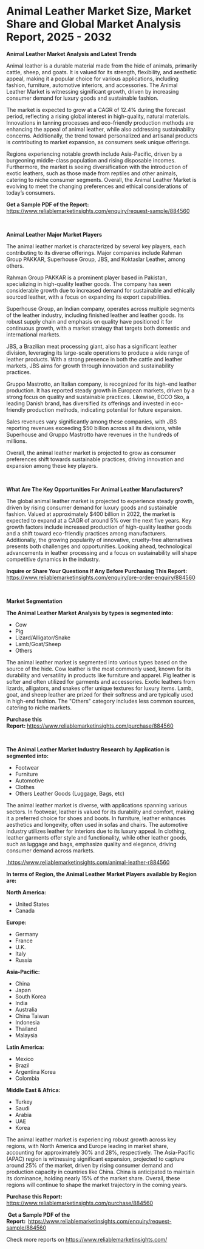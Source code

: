 <p><h1>Animal Leather Market Size, Market Share and Global Market Analysis Report, 2025 - 2032</h1></p><p><strong>Animal Leather Market Analysis and Latest Trends</strong></p>
<p><p>Animal leather is a durable material made from the hide of animals, primarily cattle, sheep, and goats. It is valued for its strength, flexibility, and aesthetic appeal, making it a popular choice for various applications, including fashion, furniture, automotive interiors, and accessories. The Animal Leather Market is witnessing significant growth, driven by increasing consumer demand for luxury goods and sustainable fashion.</p><p>The market is expected to grow at a CAGR of 12.4% during the forecast period, reflecting a rising global interest in high-quality, natural materials. Innovations in tanning processes and eco-friendly production methods are enhancing the appeal of animal leather, while also addressing sustainability concerns. Additionally, the trend toward personalized and artisanal products is contributing to market expansion, as consumers seek unique offerings.</p><p>Regions experiencing notable growth include Asia-Pacific, driven by a burgeoning middle-class population and rising disposable incomes. Furthermore, the market is seeing diversification with the introduction of exotic leathers, such as those made from reptiles and other animals, catering to niche consumer segments. Overall, the Animal Leather Market is evolving to meet the changing preferences and ethical considerations of today’s consumers.</p></p>
<p><strong>Get a Sample PDF of the Report:&nbsp;</strong> <a href="https://www.reliablemarketinsights.com/enquiry/request-sample/884560?utm_campaign=3274&utm_medium=2&utm_source=Github&utm_content=ia&utm_term=31032025&utm_id=animal-leather">https://www.reliablemarketinsights.com/enquiry/request-sample/884560</a></p>
<p>&nbsp;</p>
<p><strong>Animal Leather Major Market Players</strong></p>
<p><p>The animal leather market is characterized by several key players, each contributing to its diverse offerings. Major companies include Rahman Group PAKKAR, Superhouse Group, JBS, and Koktaslar Leather, among others. </p><p>Rahman Group PAKKAR is a prominent player based in Pakistan, specializing in high-quality leather goods. The company has seen considerable growth due to increased demand for sustainable and ethically sourced leather, with a focus on expanding its export capabilities.</p><p>Superhouse Group, an Indian company, operates across multiple segments of the leather industry, including finished leather and leather goods. Its robust supply chain and emphasis on quality have positioned it for continuous growth, with a market strategy that targets both domestic and international markets.</p><p>JBS, a Brazilian meat processing giant, also has a significant leather division, leveraging its large-scale operations to produce a wide range of leather products. With a strong presence in both the cattle and leather markets, JBS aims for growth through innovation and sustainability practices.</p><p>Gruppo Mastrotto, an Italian company, is recognized for its high-end leather production. It has reported steady growth in European markets, driven by a strong focus on quality and sustainable practices. Likewise, ECCO Sko, a leading Danish brand, has diversified its offerings and invested in eco-friendly production methods, indicating potential for future expansion.</p><p>Sales revenues vary significantly among these companies, with JBS reporting revenues exceeding $50 billion across all its divisions, while Superhouse and Gruppo Mastrotto have revenues in the hundreds of millions. </p><p>Overall, the animal leather market is projected to grow as consumer preferences shift towards sustainable practices, driving innovation and expansion among these key players.</p></p>
<p>&nbsp;</p>
<p><strong>What Are The Key Opportunities For Animal Leather Manufacturers?</strong></p>
<p><p>The global animal leather market is projected to experience steady growth, driven by rising consumer demand for luxury goods and sustainable fashion. Valued at approximately $400 billion in 2022, the market is expected to expand at a CAGR of around 5% over the next five years. Key growth factors include increased production of high-quality leather goods and a shift toward eco-friendly practices among manufacturers. Additionally, the growing popularity of innovative, cruelty-free alternatives presents both challenges and opportunities. Looking ahead, technological advancements in leather processing and a focus on sustainability will shape competitive dynamics in the industry.</p></p>
<p><strong>Inquire or Share Your Questions If Any Before Purchasing This Report:</strong> <a href="https://www.reliablemarketinsights.com/enquiry/pre-order-enquiry/884560?utm_campaign=3274&utm_medium=2&utm_source=Github&utm_content=ia&utm_term=31032025&utm_id=animal-leather">https://www.reliablemarketinsights.com/enquiry/pre-order-enquiry/884560</a></p>
<p>&nbsp;</p>
<p><strong>Market Segmentation</strong></p>
<p><strong>The Animal Leather Market Analysis by types is segmented into:</strong></p>
<p><ul><li>Cow</li><li>Pig</li><li>Lizard/Alligator/Snake</li><li>Lamb/Goat/Sheep</li><li>Others</li></ul></p>
<p><p>The animal leather market is segmented into various types based on the source of the hide. Cow leather is the most commonly used, known for its durability and versatility in products like furniture and apparel. Pig leather is softer and often utilized for garments and accessories. Exotic leathers from lizards, alligators, and snakes offer unique textures for luxury items. Lamb, goat, and sheep leather are prized for their softness and are typically used in high-end fashion. The "Others" category includes less common sources, catering to niche markets.</p></p>
<p><strong>Purchase this Report:&nbsp;</strong><a href="https://www.reliablemarketinsights.com/purchase/884560?utm_campaign=3274&utm_medium=2&utm_source=Github&utm_content=ia&utm_term=31032025&utm_id=animal-leather">https://www.reliablemarketinsights.com/purchase/884560</a></p>
<p>&nbsp;</p>
<p><strong>The Animal Leather Market Industry Research by Application is segmented into:</strong></p>
<p><ul><li>Footwear</li><li>Furniture</li><li>Automotive</li><li>Clothes</li><li>Others Leather Goods (Luggage, Bags, etc)</li></ul></p>
<p><p>The animal leather market is diverse, with applications spanning various sectors. In footwear, leather is valued for its durability and comfort, making it a preferred choice for shoes and boots. In furniture, leather enhances aesthetics and longevity, often used in sofas and chairs. The automotive industry utilizes leather for interiors due to its luxury appeal. In clothing, leather garments offer style and functionality, while other leather goods, such as luggage and bags, emphasize quality and elegance, driving consumer demand across markets.</p></p>
<p><a href="https://www.reliablemarketinsights.com/animal-leather-r884560?utm_campaign=3274&utm_medium=2&utm_source=Github&utm_content=ia&utm_term=31032025&utm_id=animal-leather">&nbsp;https://www.reliablemarketinsights.com/animal-leather-r884560</a></p>
<p><strong>In terms of Region, the Animal Leather Market Players available by Region are:</strong></p>
<p>
    <p> <strong> North America: </strong>
        <ul>
            <li>United States</li>
            <li>Canada</li>
        </ul>
        </p> 
    <p> <strong> Europe: </strong>
        <ul>
            <li>Germany</li>
            <li>France</li>
            <li>U.K.</li>
            <li>Italy</li>
            <li>Russia</li>
        </ul>
        </p> 
    <p> <strong> Asia-Pacific: </strong>
        <ul>
            <li>China</li>
            <li>Japan</li>
            <li>South Korea</li>
            <li>India</li>
            <li>Australia</li>
            <li>China Taiwan</li>
            <li>Indonesia</li>
            <li>Thailand</li>
            <li>Malaysia</li>
        </ul>
        </p> 
    <p> <strong> Latin America: </strong>
        <ul>
            <li>Mexico</li>
            <li>Brazil</li>
            <li>Argentina Korea</li>
            <li>Colombia</li>
        </ul>
        </p> 
    <p> <strong> Middle East & Africa: </strong>
        <ul>
            <li>Turkey</li>
            <li>Saudi</li>
            <li>Arabia</li>
            <li>UAE</li>
            <li>Korea</li>
        </ul>
    </p>
    </p>
<p><p>The animal leather market is experiencing robust growth across key regions, with North America and Europe leading in market share, accounting for approximately 30% and 28%, respectively. The Asia-Pacific (APAC) region is witnessing significant expansion, projected to capture around 25% of the market, driven by rising consumer demand and production capacity in countries like China. China is anticipated to maintain its dominance, holding nearly 15% of the market share. Overall, these regions will continue to shape the market trajectory in the coming years.</p></p>
<p><strong>Purchase this Report: </strong><a href="https://www.reliablemarketinsights.com/purchase/884560?utm_campaign=3274&utm_medium=2&utm_source=Github&utm_content=ia&utm_term=31032025&utm_id=animal-leather">https://www.reliablemarketinsights.com/purchase/884560</a></p>
<p>&nbsp;<strong>Get a Sample PDF of the Report:&nbsp;&nbsp;</strong><a href="https://www.reliablemarketinsights.com/enquiry/request-sample/884560?utm_campaign=3274&utm_medium=2&utm_source=Github&utm_content=ia&utm_term=31032025&utm_id=animal-leather">https://www.reliablemarketinsights.com/enquiry/request-sample/884560</a></p>
<p><strong></strong></p>
<p>Check more reports on <a href="https://www.reliablemarketinsights.com/?utm_campaign=3274&utm_medium=2&utm_source=Github&utm_content=ia&utm_term=31032025&utm_id=animal-leather">https://www.reliablemarketinsights.com/</a></p>